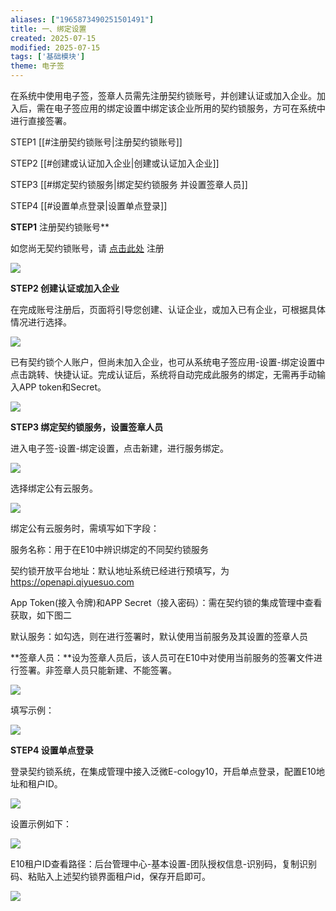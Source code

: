 ```yaml
---
aliases: ["1965873490251501491"]
title: 一、绑定设置
created: 2025-07-15
modified: 2025-07-15
tags: ['基础模块']
theme: 电子签
---
```


在系统中使用电子签，签章人员需先注册契约锁账号，并创建认证或加入企业。加入后，需在电子签应用的绑定设置中绑定该企业所用的契约锁服务，方可在系统中进行直接签署。

STEP1 [[#注册契约锁账号|注册契约锁账号]]

STEP2 [[#创建或认证加入企业|创建或认证加入企业]]

STEP3 [[#绑定契约锁服务|绑定契约锁服务 并设置签章人员]]

STEP4 [[#设置单点登录|设置单点登录]]

**STEP1** 注册契约锁账号**

如您尚无契约锁账号，请 [点击此处](https://passport.qiyuesuo.com/login/pc) 注册

![](4937b8fd9caa371edd8d2b54d7f5cf5e.jpg)

**STEP2 创建认证或加入企业**

在完成账号注册后，页面将引导您创建、认证企业，或加入已有企业，可根据具体情况进行选择。

![](7feb79c5fd6a0790cb7d8f5304179218.jpg)

已有契约锁个人账户，但尚未加入企业，也可从系统电子签应用-设置-绑定设置中点击跳转、快捷认证。完成认证后，系统将自动完成此服务的绑定，无需再手动输入APP token和Secret。

![](facb8d410011690854768dae0334b967.jpg)

**STEP3 绑定契约锁服务，设置签章人员**

进入电子签-设置-绑定设置，点击新建，进行服务绑定。

![](cac909dade3ace2f00955e20f82a1b49.jpg)

选择绑定公有云服务。

![](051a13f13e7c7ff51b321b89950d6c4a.jpg)

绑定公有云服务时，需填写如下字段：

服务名称：用于在E10中辨识绑定的不同契约锁服务

契约锁开放平台地址：默认地址系统已经进行预填写，为 <https://openapi.qiyuesuo.com>

App Token(接入令牌)和APP Secret（接入密码）：需在契约锁的集成管理中查看获取，如下图二

默认服务：如勾选，则在进行签署时，默认使用当前服务及其设置的签章人员

**签章人员：**设为签章人员后，该人员可在E10中对使用当前服务的签署文件进行签署。非签章人员只能新建、不能签署。

![](1bde0cec7606c0b6ed4aed1c996610d3.jpg)

填写示例：

![](dc8b311f51094ea8276206b4cb33b5e6.jpg)

**STEP4 设置单点登录**

登录契约锁系统，在集成管理中接入泛微E-cology10，开启单点登录，配置E10地址和租户ID。

![](0afb21ec210dc982f14c8912f7a60515.jpg)

设置示例如下：

![](c31c67d65043d05203779f4e9a5121b6.jpg)

E10租户ID查看路径：后台管理中心-基本设置-团队授权信息-识别码，复制识别码、粘贴入上述契约锁界面租户id，保存开启即可。

![](23ccc5685d8cd36099caf6abb96824ce.jpg)